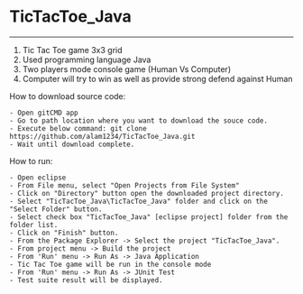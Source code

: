 # TicTacToe_Java
-----------------
1. Tic Tac Toe game 3x3 grid 
2. Used programming language Java 
3. Two players mode console game (Human Vs Computer)
4. Computer will try to win as well as provide strong defend against Human

How to download source code:

    - Open gitCMD app
    - Go to path location where you want to download the souce code.
    - Execute below command: git clone https://github.com/alam1234/TicTacToe_Java.git
    - Wait until download complete.

How to run:

    - Open eclipse
    - From File menu, select "Open Projects from File System"
    - Click on "Directory" button open the downloaded project directory.
    - Select "TicTacToe_Java\TicTacToe_Java" folder and click on the "Select Folder" button.
    - Select check box "TicTacToe_Java" [eclipse project] folder from the folder list.
    - Click on "Finish" button.
    - From the Package Explorer -> Select the project "TicTacToe_Java".
    - From project menu -> Build the project
    - From 'Run' menu -> Run As -> Java Application
    - Tic Tac Toe game will be run in the console mode
    - From 'Run' menu -> Run As -> JUnit Test
    - Test suite result will be displayed.
